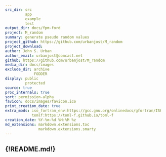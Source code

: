 ```yaml
---
src_dir: src
         app
         example
         test
output_dir: docs/fpm-ford
project: M_random
summary: generate pseudo random values
project_github: https://github.com/urbanjost/M_random
project_download:
author: John S. Urban
author_email: urbanjost@comcast.net
github: https://github.com/urbanjost/M_random
media_dir: docs/images
exclude_dir: archive
             FODDER
display: public
         protected
source: true
proc_internals: true
sort: permission-alpha
favicon: docs/images/favicon.ico
print_creation_date: true
extra_mods: iso_fortran_env:https://gcc.gnu.org/onlinedocs/gfortran/ISO_005fFORTRAN_005fENV.html
            tomlf:https://toml-f.github.io/toml-f
creation_date: %Y-%m-%d %H:%M %z
md_extensions: markdown.extensions.toc
               markdown.extensions.smarty
---
```

{!README.md!}
---
